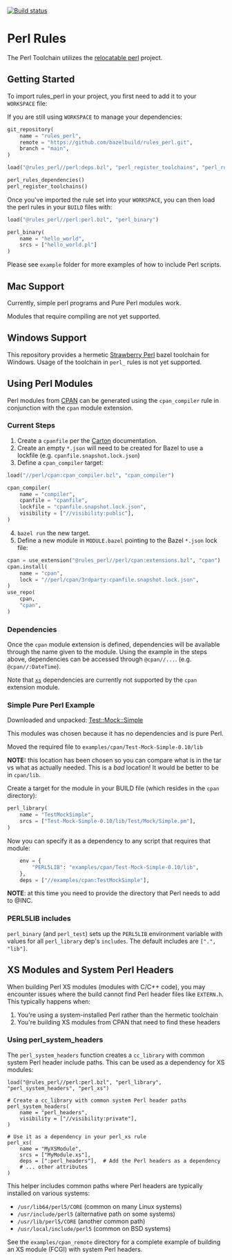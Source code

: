 [![Build status](https://badge.buildkite.com/2aaa805261d9267b26088e2763aa01f9ded00aaab18ed75c1e.svg)](https://buildkite.com/bazel/rules-perl-postsubmit)

# Perl Rules

The Perl Toolchain utilizes the [relocatable perl](https://github.com/skaji/relocatable-perl) project.

## Getting Started

To import rules_perl in your project, you first need to add it to your `WORKSPACE` file:


If you are still using `WORKSPACE` to manage your dependencies:

```python
git_repository(
    name = "rules_perl",
    remote = "https://github.com/bazelbuild/rules_perl.git",
    branch = "main",
)

load("@rules_perl//perl:deps.bzl", "perl_register_toolchains", "perl_rules_dependencies")

perl_rules_dependencies()
perl_register_toolchains()
```

Once you've imported the rule set into your `WORKSPACE`, you can then load the perl rules in your `BUILD` files with:

```python
load("@rules_perl//perl:perl.bzl", "perl_binary")

perl_binary(
    name = "hello_world",
    srcs = ["hello_world.pl"]
)
```

Please see `example` folder for more examples of how to include Perl scripts.

## Mac Support

Currently, simple perl programs and Pure Perl modules work.

Modules that require compiling are not yet supported.

## Windows Support

This repository provides a hermetic [Strawberry Perl](https://strawberryperl.com/) bazel toolchain for Windows. Usage of the toolchain in `perl_` rules is not yet supported.

## Using Perl Modules

Perl modules from [CPAN](https://www.cpan.org/) can be generated using the `cpan_compiler` rule in
conjunction with the `cpan` module extension.

### Current Steps

1. Create a `cpanfile` per the [Carton](https://metacpan.org/pod/Carton) documentation.
2. Create an empty `*.json` will need to be created for Bazel to use a lockfile (e.g. `cpanfile.snapshot.lock.json`)
3. Define a `cpan_compiler` target:

  ```python
  load("//perl/cpan:cpan_compiler.bzl", "cpan_compiler")

  cpan_compiler(
      name = "compiler",
      cpanfile = "cpanfile",
      lockfile = "cpanfile.snapshot.lock.json",
      visibility = ["//visibility:public"],
  )
  ```

4. `bazel run` the new target.
5. Define a new module in `MODULE.bazel` pointing to the Bazel `*.json` lock file:

  ```python
  cpan = use_extension("@rules_perl//perl/cpan:extensions.bzl", "cpan")
  cpan.install(
      name = "cpan",
      lock = "//perl/cpan/3rdparty:cpanfile.snapshot.lock.json",
  )
  use_repo(
      cpan,
      "cpan",
  )
  ```

### Dependencies

Once the `cpan` module extension is defined, dependencies will be available through the name given to the module.
Using the example in the steps above, dependencies can be accessed through `@cpan//...`. (e.g. `@cpan//:DateTime`).

Note that [`xs`](https://perldoc.perl.org/perlxs) dependencies are currently not supported by the `cpan` extension module.

### Simple Pure Perl Example

Downloaded and unpacked: [Test::Mock::Simple](https://metacpan.org/pod/Test::Mock::Simple)

This modules was chosen because it has no dependencies and is pure Perl.

Moved the required file to `examples/cpan/Test-Mock-Simple-0.10/lib`

**NOTE:** this location has been chosen so you can compare what is in the tar vs what as actually needed.  This is a *bad* location!  It would be better to be in `cpan/lib`.

Create a target for the module in your BUILD file (which resides in the `cpan` directory):

```python
perl_library(
    name = "TestMockSimple",
    srcs = ["Test-Mock-Simple-0.10/lib/Test/Mock/Simple.pm"],
)
```

Now you can specify it as a dependency to any script that requires that module:

```python
    env = {
        "PERL5LIB": "examples/cpan/Test-Mock-Simple-0.10/lib",
    },
    deps = ["//examples/cpan:TestMockSimple"],
```

**NOTE**: at this time you need to provide the directory that Perl needs to add to @INC.

### PERL5LIB includes

`perl_binary` (and `perl_test`) sets up the `PERL5LIB` environment variable with values for all `perl_library` dep's `includes`.
The default includes are `[".", "lib"]`.

## XS Modules and System Perl Headers

When building Perl XS modules (modules with C/C++ code), you may encounter issues where the build cannot find Perl header files like `EXTERN.h`. This typically happens when:

1. You're using a system-installed Perl rather than the hermetic toolchain
2. You're building XS modules from CPAN that need to find these headers

### Using perl_system_headers

The `perl_system_headers` function creates a `cc_library` with common system Perl header include paths. This can be used as a dependency for XS modules:

```starlark
load("@rules_perl//perl:perl.bzl", "perl_library", "perl_system_headers", "perl_xs")

# Create a cc_library with common system Perl header paths
perl_system_headers(
    name = "perl_headers",
    visibility = ["//visibility:private"],
)

# Use it as a dependency in your perl_xs rule
perl_xs(
    name = "MyXSModule",
    srcs = ["MyModule.xs"],
    deps = [":perl_headers"],  # Add the Perl headers as a dependency
    # ... other attributes
)
```

This helper includes common paths where Perl headers are typically installed on various systems:
- `/usr/lib64/perl5/CORE` (common on many Linux systems)
- `/usr/include/perl5` (alternative path on some systems)
- `/usr/lib/perl5/CORE` (another common path)
- `/usr/local/include/perl5` (common on BSD systems)

See the `examples/cpan_remote` directory for a complete example of building an XS module (FCGI) with system Perl headers.
